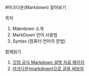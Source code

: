 #마크다운(Markdown) 알아보기

목차
1. Makrdown 소개
2. MarkDown 언어 사용법
3. Syntax (컴퓨터 언어의 문법)


함께읽기
1. [깃업 공식 Markdown 설명 자료 페이지](https://guides.github.com/features/mastering-markdown/)
2. [마크다운(markdown)으로 글을 써보자](http://blog.kalkin7.com/2014/02/10/lets-write-using-markdown/)
